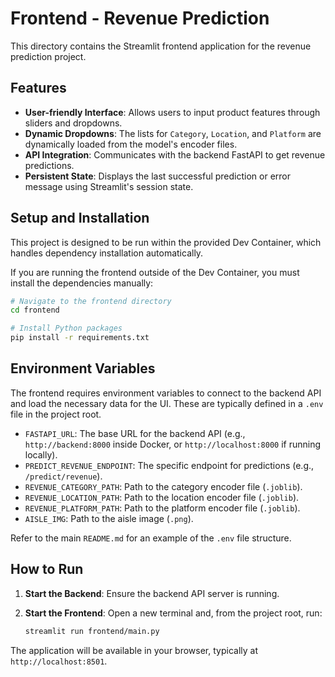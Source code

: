 # Frontend - Revenue Prediction

This directory contains the Streamlit frontend application for the revenue prediction project.

## Features

-   **User-friendly Interface**: Allows users to input product features through sliders and dropdowns.
-   **Dynamic Dropdowns**: The lists for `Category`, `Location`, and `Platform` are dynamically loaded from the model's encoder files.
-   **API Integration**: Communicates with the backend FastAPI to get revenue predictions.
-   **Persistent State**: Displays the last successful prediction or error message using Streamlit's session state.

## Setup and Installation

This project is designed to be run within the provided Dev Container, which handles dependency installation automatically.

If you are running the frontend outside of the Dev Container, you must install the dependencies manually:

```bash
# Navigate to the frontend directory
cd frontend

# Install Python packages
pip install -r requirements.txt
```

## Environment Variables

The frontend requires environment variables to connect to the backend API and load the necessary data for the UI. These are typically defined in a `.env` file in the project root.

-   `FASTAPI_URL`: The base URL for the backend API (e.g., `http://backend:8000` inside Docker, or `http://localhost:8000` if running locally).
-   `PREDICT_REVENUE_ENDPOINT`: The specific endpoint for predictions (e.g., `/predict/revenue`).
-   `REVENUE_CATEGORY_PATH`: Path to the category encoder file (`.joblib`).
-   `REVENUE_LOCATION_PATH`: Path to the location encoder file (`.joblib`).
-   `REVENUE_PLATFORM_PATH`: Path to the platform encoder file (`.joblib`).
-   `AISLE_IMG`: Path to the aisle image (`.png`).


Refer to the main `README.md` for an example of the `.env` file structure.

## How to Run

1.  **Start the Backend**: Ensure the backend API server is running.

2.  **Start the Frontend**: Open a new terminal and, from the project root, run:
    ```bash
    streamlit run frontend/main.py
    ```

The application will be available in your browser, typically at `http://localhost:8501`.